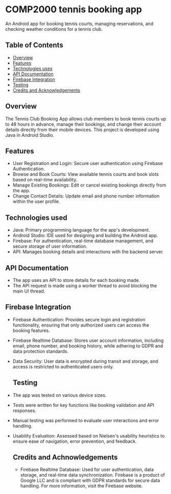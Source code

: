 # COMP2000 tennis booking app

An Android app for booking tennis courts, managing reservations, and checking weather conditions for a tennis club.


## Table of Contents
- [Overview](#overview)
- [Features](#features)
- [Technologies uses](#technologies-used)
- [API Documentation](#api-documentation)
- [Firebase Integration](#firebase-integration)
- [Testing](#testing)
- [Credits and Acknowledgements](#credits-and-achnowledgements)



## Overview
The Tennis Club Booking App allows club members to book tennis courts up to 48 hours in advance, manage their bookings, and change their account details directly from their mobile devices. This project is developed using Java in Android Studio.

## Features
- User Registration and Login: Secure user authentication using Firebase Authentication.
- Browse and Book Courts: View available tennis courts and book slots based on real-time availability.
- Manage Existing Bookings: Edit or cancel existing bookings directly from the app.
- Change Contact Details: Update email and phone number information within the user profile.

## Technologies used

- Java: Primary programming language for the app's development.
- Android Studio: IDE used for designing and building the Android app.
- Firebase: For authentication, real-time database management, and secure storage of user information.
- API: Manages booking details and interactions with the backend server.

## API Documentation
- The app uses an API to store details for each booking made.
- The API request is made using a worker thread to avoid blocking the main UI thread.

## Firebase Integration

- Firebase Authentication: Provides secure login and registration functionality, ensuring that only authorized users can access the booking features.
- Firebase Realtime Database: Stores user account information, including email, phone number, and booking history, while adhering to GDPR and data protection standards.
- Data Security: User data is encrypted during transit and storage, and access is restricted to authenticated users only.

  ## Testing
- The app was tested on various device sizes.
- Tests were written for key functions like booking validation and API responses.
- Manual testing was performed to evaluate user interactions and error handling.
- Usability Evaluation: Assessed based on Nielsen's usability heuristics to ensure ease of navigation, error prevention, and feedback.

  ## Credits and Achnowledgements

  - Firebase Realtime Database: Used for user authentication, data storage, and real-time data synchronization. Firebase is a product of Google LLC and is compliant with GDPR standards for secure data handling. For more information, visit the Firebase website.

  






